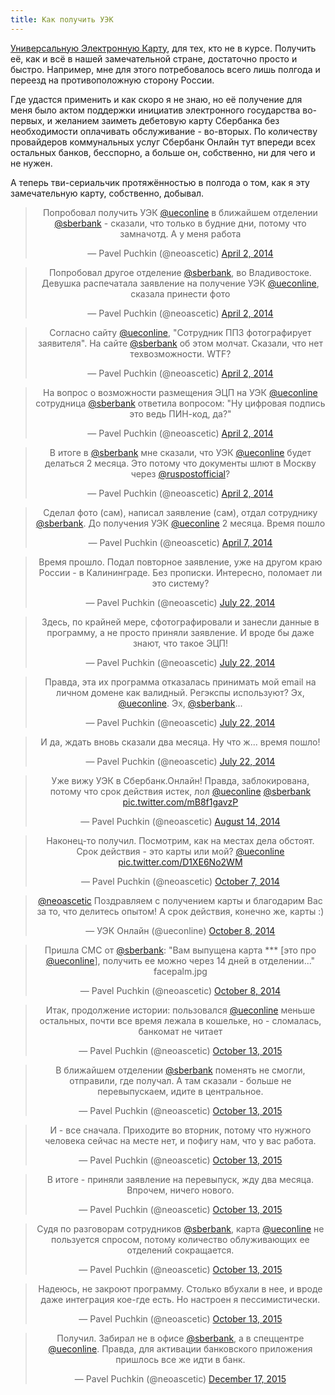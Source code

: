 ```yaml
---
title: Как получить УЭК
---
```


[Универсальную Электронную Карту][uec],  для тех, кто не в  курсе. Получить её,
как и всё  в нашей замечательной стране, достаточно просто  и быстро. Например,
мне для  этого потребовалось  всего лишь полгода  и переезд  на противоположную
сторону России.

Где удастся  применить и как  скоро я  не знаю, но  её получение для  меня было
актом  поддержки  инициатив  электронного  государства  во-первых,  и  желанием
заиметь дебетовую  карту Сбербанка без необходимости  оплачивать обслуживание -
во-вторых.  По количеству  провайдеров коммунальных  услуг Сбербанк  Онлайн тут
впереди всех остальных банков, бесспорно, а  больше он, собственно, ни для чего
и не нужен.

А теперь тви-сериальчик протяжённостью в полгода о том, как я эту замечательную
карту, собственно, добывал.

<blockquote class="twitter-tweet" align="center" data-conversation="none" lang="en"><p>Попробовал получить УЭК <a href="https://twitter.com/ueconline">@ueconline</a> в ближайшем отделении <a href="https://twitter.com/sberbank">@sberbank</a> - сказали, что только в будние дни, потому что замначотд. А у меня работа</p>&mdash; Pavel Puchkin (@neoascetic) <a href="https://twitter.com/neoascetic/status/451473040661295104">April 2, 2014</a></blockquote>
<blockquote class="twitter-tweet" align="center" data-conversation="none" lang="en"><p>Попробовал другое отделение <a href="https://twitter.com/sberbank">@sberbank</a>, во Владивостоке. Девушка распечатала заявление на получение УЭК <a href="https://twitter.com/ueconline">@ueconline</a>, сказала принести фото</p>&mdash; Pavel Puchkin (@neoascetic) <a href="https://twitter.com/neoascetic/status/451499946152583168">April 2, 2014</a></blockquote>
<blockquote class="twitter-tweet" align="center" data-conversation="none" lang="en"><p>Согласно сайту <a href="https://twitter.com/ueconline">@ueconline</a>, &quot;Сотрудник ППЗ фотографирует заявителя&quot;. На сайте <a href="https://twitter.com/sberbank">@sberbank</a> об этом молчат. Сказали, что нет техвозможности. WTF?</p>&mdash; Pavel Puchkin (@neoascetic) <a href="https://twitter.com/neoascetic/status/451500532893757440">April 2, 2014</a></blockquote>
<blockquote class="twitter-tweet" align="center" data-conversation="none" lang="en"><p>На вопрос о возможности размещения ЭЦП на УЭК <a href="https://twitter.com/ueconline">@ueconline</a> сотрудница <a href="https://twitter.com/sberbank">@sberbank</a> ответила вопросом: &quot;Ну цифровая подпись это ведь ПИН-код, да?&quot;</p>&mdash; Pavel Puchkin (@neoascetic) <a href="https://twitter.com/neoascetic/status/451501608497860608">April 2, 2014</a></blockquote>
<blockquote class="twitter-tweet" align="center" data-conversation="none" lang="en"><p>В итоге в <a href="https://twitter.com/sberbank">@sberbank</a> мне сказали, что УЭК <a href="https://twitter.com/ueconline">@ueconline</a> будет делаться 2 месяца. Это потому что документы шлют в Москву через <a href="https://twitter.com/ruspostofficial">@ruspostofficial</a>?</p>&mdash; Pavel Puchkin (@neoascetic) <a href="https://twitter.com/neoascetic/status/451503237552947200">April 2, 2014</a></blockquote>
<blockquote class="twitter-tweet" align="center" data-conversation="none" lang="en"><p>Сделал фото (сам), написал заявление (сам), отдал сотруднику <a href="https://twitter.com/sberbank">@sberbank</a>. До получения УЭК <a href="https://twitter.com/ueconline">@ueconline</a> 2 месяца. Время пошло</p>&mdash; Pavel Puchkin (@neoascetic) <a href="https://twitter.com/neoascetic/status/453073237921259520">April 7, 2014</a></blockquote>
<blockquote class="twitter-tweet" align="center" data-conversation="none" lang="en"><p>Время прошло. Подал повторное заявление, уже на другом краю России - в Калининграде. Без прописки. Интересно, поломает ли это систему?</p>&mdash; Pavel Puchkin (@neoascetic) <a href="https://twitter.com/neoascetic/status/491640062179016704">July 22, 2014</a></blockquote>
<blockquote class="twitter-tweet" align="center" data-conversation="none" lang="en"><p>Здесь, по крайней мере, сфотографировали и занесли данные в программу, а не просто приняли заявление. И вроде бы даже знают, что такое ЭЦП!</p>&mdash; Pavel Puchkin (@neoascetic) <a href="https://twitter.com/neoascetic/status/491640539000078336">July 22, 2014</a></blockquote>
<blockquote class="twitter-tweet" align="center" data-conversation="none" lang="en"><p>Правда, эта их программа отказалась принимать мой email на личном домене как валидный. Регэкспы используют? Эх, <a href="https://twitter.com/ueconline">@ueconline</a>. Эх, <a href="https://twitter.com/sberbank">@sberbank</a>...</p>&mdash; Pavel Puchkin (@neoascetic) <a href="https://twitter.com/neoascetic/status/491641160738570240">July 22, 2014</a></blockquote>
<blockquote class="twitter-tweet" align="center" data-conversation="none" lang="en"><p>И да, ждать вновь сказали два месяца. Ну что ж... время пошло!</p>&mdash; Pavel Puchkin (@neoascetic) <a href="https://twitter.com/neoascetic/status/491641371217125376">July 22, 2014</a></blockquote>
<blockquote class="twitter-tweet" align="center" data-conversation="none" lang="en"><p>Уже вижу УЭК в Сбербанк.Онлайн! Правда, заблокирована, потому что срок действия истек, лол&#10;<a href="https://twitter.com/ueconline">@ueconline</a> <a href="https://twitter.com/sberbank">@sberbank</a> <a href="http://t.co/mB8f1gavzP">pic.twitter.com/mB8f1gavzP</a></p>&mdash; Pavel Puchkin (@neoascetic) <a href="https://twitter.com/neoascetic/status/499984122480427008">August 14, 2014</a></blockquote>
<blockquote class="twitter-tweet" align="center" data-conversation="none" lang="en"><p>Наконец-то получил. Посмотрим, как на местах дела обстоят.&#10;Срок действия - это карты или мой?&#10;<a href="https://twitter.com/ueconline">@ueconline</a> <a href="http://t.co/D1XE6No2WM">pic.twitter.com/D1XE6No2WM</a></p>&mdash; Pavel Puchkin (@neoascetic) <a href="https://twitter.com/neoascetic/status/519551109330120704">October 7, 2014</a></blockquote>
<blockquote class="twitter-tweet" align="center" data-conversation="none" lang="en"><p><a href="https://twitter.com/neoascetic">@neoascetic</a> Поздравляем с получением карты и благодарим Вас за то, что делитесь опытом! А срок действия, конечно же, карты :)</p>&mdash; УЭК Онлайн (@ueconline) <a href="https://twitter.com/ueconline/status/519756104218071041">October 8, 2014</a></blockquote>
<blockquote class="twitter-tweet" align="center" data-conversation="none" lang="en"><p>Пришла СМС от <a href="https://twitter.com/sberbank">@sberbank</a>: &quot;Вам выпущена карта *** [это про <a href="https://twitter.com/ueconline">@ueconline</a>], получить ее можно через 14 дней в отделении...&quot;&#10;facepalm.jpg</p>&mdash; Pavel Puchkin (@neoascetic) <a href="https://twitter.com/neoascetic/status/519765560666505218">October 8, 2014</a></blockquote>
<blockquote class="twitter-tweet" align="center" data-conversation="none" lang="en"><p>Итак, продолжение истории: пользовался <a href="https://twitter.com/ueconline">@ueconline</a> меньше остальных, почти все время лежала в кошельке, но - сломалась, банкомат не читает</p>&mdash; Pavel Puchkin (@neoascetic) <a href="https://twitter.com/neoascetic/status/654001721618886656">October 13, 2015</a></blockquote>
<blockquote class="twitter-tweet" align="center" data-conversation="none" lang="en"><p>В ближайшем отделении <a href="https://twitter.com/sberbank">@sberbank</a> поменять не смогли, отправили, где получал. А там сказали - больше не перевыпускаем, идите в центральное.</p>&mdash; Pavel Puchkin (@neoascetic) <a href="https://twitter.com/neoascetic/status/654002101954191360">October 13, 2015</a></blockquote>
<blockquote class="twitter-tweet" align="center" data-conversation="none" lang="en"><p>И - все сначала. Приходите во вторник, потому что нужного человека сейчас на месте нет, и пофигу нам, что у вас работа.</p>&mdash; Pavel Puchkin (@neoascetic) <a href="https://twitter.com/neoascetic/status/654002478317469696">October 13, 2015</a></blockquote>
<blockquote class="twitter-tweet" align="center" data-conversation="none" lang="en"><p>В итоге - приняли заявление на перевыпуск, жду два месяца. Впрочем, ничего нового.</p>&mdash; Pavel Puchkin (@neoascetic) <a href="https://twitter.com/neoascetic/status/654003733748166656">October 13, 2015</a></blockquote>
<blockquote class="twitter-tweet" align="center" data-conversation="none" lang="en"><p>Судя по разговорам сотрудников <a href="https://twitter.com/sberbank">@sberbank</a>, карта <a href="https://twitter.com/ueconline">@ueconline</a> не пользуется спросом, потому количество облуживающих ее отделений сокращается.</p>&mdash; Pavel Puchkin (@neoascetic) <a href="https://twitter.com/neoascetic/status/654004114116997120">October 13, 2015</a></blockquote>
<blockquote class="twitter-tweet" align="center" data-conversation="none" lang="en"><p>Надеюсь, не закроют программу. Столько вбухали в нее, и вроде даже интеграция кое-где есть. Но настроен я пессимистически.</p>&mdash; Pavel Puchkin (@neoascetic) <a href="https://twitter.com/neoascetic/status/654004781678247937">October 13, 2015</a></blockquote>
<blockquote class="twitter-tweet" align="center" data-conversation="none" lang="en"><p>Получил. Забирал не в офисе <a href="https://twitter.com/sberbank">@sberbank</a>, а в спеццентре <a href="https://twitter.com/ueconline">@ueconline</a>. Правда, для активации банковского приложения пришлось все же идти в банк.</p>&mdash; Pavel Puchkin (@neoascetic) <a href="https://twitter.com/neoascetic/status/677465074336927744">December 17, 2015</a></blockquote>

<script async src="//platform.twitter.com/widgets.js" charset="utf-8"></script>



[uec]: http://www.uecard.ru/
